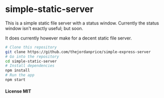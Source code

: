 # simple-static-server

This is a simple static file server with a status window.
Currently the status window isn't exactly useful; but soon.

It does currently however make for a decent static file server.


```bash
# Clone this repository
git clone https://github.com/thejordanprice/simple-express-server
# Go into the repository
cd simple-static-server
# Install dependencies
npm install
# Run the app
npm start
```

#### License MIT
